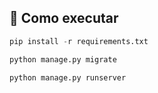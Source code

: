 ## 🚀 Como executar

```python
pip install -r requirements.txt

python manage.py migrate

python manage.py runserver
```
